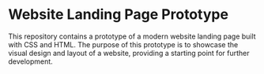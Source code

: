 # Website Landing Page Prototype

This repository contains a prototype of a modern website landing page built with CSS and HTML. The purpose of this prototype is to showcase the visual design and layout of a website, providing a starting point for further development.